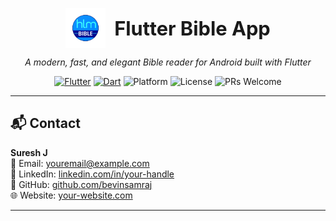 <!-- Header with logo + name inline -->
<p align="center">
  <img src="android/app/src/main/res/mipmap-xxxhdpi/ic_launcher_adaptive_fore.png" alt="Flutter Bible App Logo" width="64" height="64" style="vertical-align: middle;"/>
  <span style="font-size: 2.2em; font-weight: bold; vertical-align: middle; margin-left: 10px;">Flutter Bible App</span>
</p>

<p align="center">
  <em>A modern, fast, and elegant Bible reader for Android built with Flutter</em>
</p>

<p align="center">
  <!-- Badges -->
  <a href="https://flutter.dev/"><img src="https://img.shields.io/badge/Flutter-3.x-blue.svg?logo=flutter" alt="Flutter"></a>
  <a href="https://dart.dev/"><img src="https://img.shields.io/badge/Dart-3.x-00B4AB.svg?logo=dart" alt="Dart"></a>
  <img src="https://img.shields.io/badge/Platform-Android-success" alt="Platform">
  <img src="https://img.shields.io/badge/License-MIT-informational" alt="License">
  <img src="https://img.shields.io/badge/PRs-welcome-brightgreen" alt="PRs Welcome">
</p>

---

## 📬 Contact

**Suresh J**  
📧 Email: [youremail@example.com](mailto:youremail@example.com)  
💼 LinkedIn: [linkedin.com/in/your-handle](https://linkedin.com/in/your-handle)  
🐙 GitHub: [github.com/bevinsamraj](https://github.com/bevinsamraj)  
🌐 Website: [your-website.com](https://your-website.com)

---

